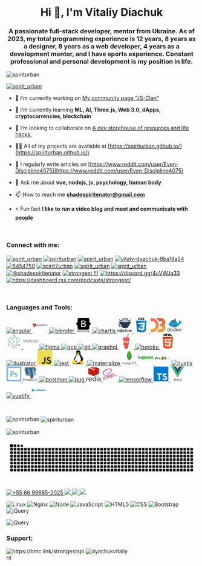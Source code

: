 
<h1 align="center">Hi 👋, I'm Vitaliy Diachuk</h1>
<h3 align="center">A passionate full-stack developer, mentor from Ukraine. As of 2023, my total programming experience is 12 years, 8 years as a designer, 8 years as a web developer, 4 years as a development mentor, and I have sports experience. Constant professional and personal development is my position in life.</h3>

<p align="left"> <img src="https://komarev.com/ghpvc/?username=spiriturban&label=Profile%20views&color=0e75b6&style=flat" alt="spiriturban" /> </p>

<p align="left"> <a href="https://twitter.com/spirit_urban" target="blank"><img src="https://img.shields.io/twitter/follow/spirit_urban?logo=twitter&style=for-the-badge" alt="spirit_urban" /></a> </p>

- 🔭 I’m currently working on [My community page "JS-Clan"](https://spiriturban.github.io/js-clan/)

- 🌱 I’m currently learning **ML, AI, Three.js, Web 3.0, dApps, cryptocurrencies, blockchain**

- 👯 I’m looking to collaborate on [A dev storehouse of resources and life hacks.](https://spiriturban.github.io/storehouse/)

- 👨‍💻 All of my projects are available at [https://spiriturban.github.io/](https://spiriturban.github.io/)

- 📝 I regularly write articles on [https://www.reddit.com/user/Even-Discipline4075](https://www.reddit.com/user/Even-Discipline4075)

- 💬 Ask me about **vue, nodejs, js, psychology, human body**

- 📫 How to reach me **shadespiritenator@gmail.com**

- ⚡ Fun fact **I like to run a video blog and meet and communicate with people**

<br>

<h3 align="left">Connect with me:</h3>
<p align="left">
<a href="https://codepen.io/spirit_urban" target="blank"><img align="center" src="https://raw.githubusercontent.com/rahuldkjain/github-profile-readme-generator/master/src/images/icons/Social/codepen.svg" alt="spirit_urban" height="30" width="40" /></a>
<a href="https://dev.to/spiriturban" target="blank"><img align="center" src="https://raw.githubusercontent.com/rahuldkjain/github-profile-readme-generator/master/src/images/icons/Social/devto.svg" alt="spiriturban" height="30" width="40" /></a>
<a href="https://twitter.com/spirit_urban" target="blank"><img align="center" src="https://raw.githubusercontent.com/rahuldkjain/github-profile-readme-generator/master/src/images/icons/Social/twitter.svg" alt="spirit_urban" height="30" width="40" /></a>
<a href="https://linkedin.com/in/vitaly-dyachuk-8ba18a54" target="blank"><img align="center" src="https://raw.githubusercontent.com/rahuldkjain/github-profile-readme-generator/master/src/images/icons/Social/linked-in-alt.svg" alt="vitaly-dyachuk-8ba18a54" height="30" width="40" /></a>
<a href="https://stackoverflow.com/users/6454750" target="blank"><img align="center" src="https://raw.githubusercontent.com/rahuldkjain/github-profile-readme-generator/master/src/images/icons/Social/stack-overflow.svg" alt="6454750" height="30" width="40" /></a>
<a href="https://fb.com/spirit2urban" target="blank"><img align="center" src="https://raw.githubusercontent.com/rahuldkjain/github-profile-readme-generator/master/src/images/icons/Social/facebook.svg" alt="spirit2urban" height="30" width="40" /></a>
<a href="https://instagram.com/spirit_urban" target="blank"><img align="center" src="https://raw.githubusercontent.com/rahuldkjain/github-profile-readme-generator/master/src/images/icons/Social/instagram.svg" alt="spirit_urban" height="30" width="40" /></a>
<a href="https://www.behance.net/spirit_urban" target="blank"><img align="center" src="https://raw.githubusercontent.com/rahuldkjain/github-profile-readme-generator/master/src/images/icons/Social/behance.svg" alt="spirit_urban" height="30" width="40" /></a>
<a href="https://medium.com/@shadespiritenator" target="blank"><img align="center" src="https://raw.githubusercontent.com/rahuldkjain/github-profile-readme-generator/master/src/images/icons/Social/medium.svg" alt="@shadespiritenator" height="30" width="40" /></a>
<a href="https://www.youtube.com/c/strongest !!!" target="blank"><img align="center" src="https://raw.githubusercontent.com/rahuldkjain/github-profile-readme-generator/master/src/images/icons/Social/youtube.svg" alt="strongest !!!" height="30" width="40" /></a>
<a href="https://discord.gg/https://discord.gg/4uVWJa33" target="blank"><img align="center" src="https://raw.githubusercontent.com/rahuldkjain/github-profile-readme-generator/master/src/images/icons/Social/discord.svg" alt="https://discord.gg/4uVWJa33" height="30" width="40" /></a>
<a href="/https://dashboard.rss.com/podcasts/strongest/" target="blank"><img align="center" src="https://raw.githubusercontent.com/rahuldkjain/github-profile-readme-generator/master/src/images/icons/Social/rss.svg" alt="https://dashboard.rss.com/podcasts/strongest/" height="30" width="40" /></a>
</p>

<br>

<h3 align="left">Languages and Tools:</h3>
<p align="left"> <a href="https://angular.io" target="_blank" rel="noreferrer"> <img src="https://angular.io/assets/images/logos/angular/angular.svg" alt="angular" width="40" height="40"/> </a> <a href="https://angular.io" target="_blank" rel="noreferrer"> <img src="https://raw.githubusercontent.com/devicons/devicon/master/icons/angularjs/angularjs-original-wordmark.svg" alt="angularjs" width="40" height="40"/> </a> <a href="https://www.blender.org/" target="_blank" rel="noreferrer"> <img src="https://download.blender.org/branding/community/blender_community_badge_white.svg" alt="blender" width="40" height="40"/> </a> <a href="https://getbootstrap.com" target="_blank" rel="noreferrer"> <img src="https://raw.githubusercontent.com/devicons/devicon/master/icons/bootstrap/bootstrap-plain-wordmark.svg" alt="bootstrap" width="40" height="40"/> </a> <a href="https://www.chartjs.org" target="_blank" rel="noreferrer"> <img src="https://www.chartjs.org/media/logo-title.svg" alt="chartjs" width="40" height="40"/> </a> <a href="https://offeescript.org" target="_blank" rel="noreferrer"> <img src="https://raw.githubusercontent.com/devicons/devicon/master/icons/coffeescript/coffeescript-original-wordmark.svg" alt="coffeescript" width="40" height="40"/> </a> <a href="https://www.w3schools.com/css/" target="_blank" rel="noreferrer"> <img src="https://raw.githubusercontent.com/devicons/devicon/master/icons/css3/css3-original-wordmark.svg" alt="css3" width="40" height="40"/> </a> <a href="https://d3js.org/" target="_blank" rel="noreferrer"> <img src="https://raw.githubusercontent.com/devicons/devicon/master/icons/d3js/d3js-original.svg" alt="d3js" width="40" height="40"/> </a> <a href="https://www.docker.com/" target="_blank" rel="noreferrer"> <img src="https://raw.githubusercontent.com/devicons/devicon/master/icons/docker/docker-original-wordmark.svg" alt="docker" width="40" height="40"/> </a> <a href="https://www.electronjs.org" target="_blank" rel="noreferrer"> <img src="https://raw.githubusercontent.com/devicons/devicon/master/icons/electron/electron-original.svg" alt="electron" width="40" height="40"/> </a> <a href="https://expressjs.com" target="_blank" rel="noreferrer"> <img src="https://raw.githubusercontent.com/devicons/devicon/master/icons/express/express-original-wordmark.svg" alt="express" width="40" height="40"/> </a> <a href="https://www.figma.com/" target="_blank" rel="noreferrer"> <img src="https://www.vectorlogo.zone/logos/figma/figma-icon.svg" alt="figma" width="40" height="40"/> </a> <a href="https://cloud.google.com" target="_blank" rel="noreferrer"> <img src="https://www.vectorlogo.zone/logos/google_cloud/google_cloud-icon.svg" alt="gcp" width="40" height="40"/> </a> <a href="https://git-scm.com/" target="_blank" rel="noreferrer"> <img src="https://www.vectorlogo.zone/logos/git-scm/git-scm-icon.svg" alt="git" width="40" height="40"/> </a> <a href="https://graphql.org" target="_blank" rel="noreferrer"> <img src="https://www.vectorlogo.zone/logos/graphql/graphql-icon.svg" alt="graphql" width="40" height="40"/> </a> <a href="https://gulpjs.com" target="_blank" rel="noreferrer"> <img src="https://raw.githubusercontent.com/devicons/devicon/master/icons/gulp/gulp-plain.svg" alt="gulp" width="40" height="40"/> </a> <a href="https://heroku.com" target="_blank" rel="noreferrer"> <img src="https://www.vectorlogo.zone/logos/heroku/heroku-icon.svg" alt="heroku" width="40" height="40"/> </a> <a href="https://www.w3.org/html/" target="_blank" rel="noreferrer"> <img src="https://raw.githubusercontent.com/devicons/devicon/master/icons/html5/html5-original-wordmark.svg" alt="html5" width="40" height="40"/> </a> <a href="https://www.adobe.com/in/products/illustrator.html" target="_blank" rel="noreferrer"> <img src="https://www.vectorlogo.zone/logos/adobe_illustrator/adobe_illustrator-icon.svg" alt="illustrator" width="40" height="40"/> </a> <a href="https://developer.mozilla.org/en-US/docs/Web/JavaScript" target="_blank" rel="noreferrer"> <img src="https://raw.githubusercontent.com/devicons/devicon/master/icons/javascript/javascript-original.svg" alt="javascript" width="40" height="40"/> </a> <a href="https://jestjs.io" target="_blank" rel="noreferrer"> <img src="https://www.vectorlogo.zone/logos/jestjsio/jestjsio-icon.svg" alt="jest" width="40" height="40"/> </a> <a href="https://www.linux.org/" target="_blank" rel="noreferrer"> <img src="https://raw.githubusercontent.com/devicons/devicon/master/icons/linux/linux-original.svg" alt="linux" width="40" height="40"/> </a> <a href="https://materializecss.com/" target="_blank" rel="noreferrer"> <img src="https://raw.githubusercontent.com/prplx/svg-logos/5585531d45d294869c4eaab4d7cf2e9c167710a9/svg/materialize.svg" alt="materialize" width="40" height="40"/> </a> <a href="https://www.mongodb.com/" target="_blank" rel="noreferrer"> <img src="https://raw.githubusercontent.com/devicons/devicon/master/icons/mongodb/mongodb-original-wordmark.svg" alt="mongodb" width="40" height="40"/> </a> <a href="https://www.nginx.com" target="_blank" rel="noreferrer"> <img src="https://raw.githubusercontent.com/devicons/devicon/master/icons/nginx/nginx-original.svg" alt="nginx" width="40" height="40"/> </a> <a href="https://nodejs.org" target="_blank" rel="noreferrer"> <img src="https://raw.githubusercontent.com/devicons/devicon/master/icons/nodejs/nodejs-original-wordmark.svg" alt="nodejs" width="40" height="40"/> </a> <a href="https://nuxtjs.org/" target="_blank" rel="noreferrer"> <img src="https://www.vectorlogo.zone/logos/nuxtjs/nuxtjs-icon.svg" alt="nuxtjs" width="40" height="40"/> </a> <a href="https://www.photoshop.com/en" target="_blank" rel="noreferrer"> <img src="https://raw.githubusercontent.com/devicons/devicon/master/icons/photoshop/photoshop-line.svg" alt="photoshop" width="40" height="40"/> </a> <a href="https://www.postgresql.org" target="_blank" rel="noreferrer"> <img src="https://raw.githubusercontent.com/devicons/devicon/master/icons/postgresql/postgresql-original-wordmark.svg" alt="postgresql" width="40" height="40"/> </a> <a href="https://postman.com" target="_blank" rel="noreferrer"> <img src="https://www.vectorlogo.zone/logos/getpostman/getpostman-icon.svg" alt="postman" width="40" height="40"/> </a> <a href="https://pugjs.org" target="_blank" rel="noreferrer"> <img src="https://cdn.worldvectorlogo.com/logos/pug.svg" alt="pug" width="40" height="40"/> </a> <a href="https://redis.io" target="_blank" rel="noreferrer"> <img src="https://raw.githubusercontent.com/devicons/devicon/master/icons/redis/redis-original-wordmark.svg" alt="redis" width="40" height="40"/> </a> <a href="https://sass-lang.com" target="_blank" rel="noreferrer"> <img src="https://raw.githubusercontent.com/devicons/devicon/master/icons/sass/sass-original.svg" alt="sass" width="40" height="40"/> </a> <a href="https://www.tensorflow.org" target="_blank" rel="noreferrer"> <img src="https://www.vectorlogo.zone/logos/tensorflow/tensorflow-icon.svg" alt="tensorflow" width="40" height="40"/> </a> <a href="https://www.typescriptlang.org/" target="_blank" rel="noreferrer"> <img src="https://raw.githubusercontent.com/devicons/devicon/master/icons/typescript/typescript-original.svg" alt="typescript" width="40" height="40"/> </a> <a href="https://vuejs.org/" target="_blank" rel="noreferrer"> <img src="https://raw.githubusercontent.com/devicons/devicon/master/icons/vuejs/vuejs-original-wordmark.svg" alt="vuejs" width="40" height="40"/> </a> <a href="https://vuetifyjs.com/en/" target="_blank" rel="noreferrer"> <img src="https://bestofjs.org/logos/vuetify.svg" alt="vuetify" width="40" height="40"/> </a> <a href="https://webpack.js.org" target="_blank" rel="noreferrer"> <img src="https://raw.githubusercontent.com/devicons/devicon/d00d0969292a6569d45b06d3f350f463a0107b0d/icons/webpack/webpack-original-wordmark.svg" alt="webpack" width="40" height="40"/> </a> </p>

<br>

<div>
    <p><img align="left" src="https://github-readme-stats.vercel.app/api/top-langs?username=spiriturban&show_icons=true&locale=en&theme=merko" alt="spiriturban" /></p>
</div>    

<div>    
    <p>&nbsp;<img align="center" src="https://github-readme-stats.vercel.app/api?username=spiriturban&show_icons=true&locale=en&theme=merko&include_all_commits=true" alt="spiriturban" /></p>
</div>    

<div>
    <p><img align="center" src="https://github-readme-streak-stats.herokuapp.com/?user=spiriturban&theme=merko" alt="spiriturban" /></p>
</div>
 
![Snake animation](https://raw.githubusercontent.com/SpiritUrban/SpiritUrban/main/animation.svg)









<p>
<a href="https://wa.me/5566996852025" target="_blank"> 
 <img src="https://img.shields.io/badge/WhatsApp-25D366?style=for-the-badge&logo=whatsapp&logoColor=white" title="+55 66 99685-2025"/> 
</a>

 <a href="https://t.me/raphaelserafim" target="_blank">
  <img src="https://img.shields.io/badge/Telegram-2CA5E0?style=for-the-badge&logo=telegram&logoColor=white" target="_blank">
 </a>  

<a href="https://instagram.com/raphaelvserafim" target="_blank">
 <img src="https://img.shields.io/badge/-Instagram-%23E4405F?style=for-the-badge&logo=instagram&logoColor=white" target="_blank">
</a>
 
<a href="https://www.linkedin.com/in/raphaelvserafim" target="_blank">
 <img src="https://img.shields.io/badge/-LinkedIn-%230077B5?style=for-the-badge&logo=linkedin&logoColor=white" target="_blank">
</a>  
</p>


<p>
<div>


  ![Linux](https://img.shields.io/badge/Linux-333333?style=flat&logo=linux&logoColor=ffffff)
  ![Nginx](https://img.shields.io/badge/Nginx-333333?style=flat&logo=Nginx&logoColor=009639)
  ![Node](https://img.shields.io/badge/Node.js-333333?style=flat&logo=node.js&logoColor=43853D)
  ![JavaScript](https://img.shields.io/badge/-JavaScript-333333?style=flat&logo=javascript)
  ![HTML5](https://img.shields.io/badge/-HTML5-333333?style=flat&logo=HTML5)
  ![CSS](https://img.shields.io/badge/-CSS-333333?style=flat&logo=CSS3&logoColor=1572B6)
  ![Bootstrap](https://img.shields.io/badge/Bootstrap-333333?style=flat&logo=bootstrap&logoColor=563D7C)
  ![jQuery](https://img.shields.io/badge/jQuery-333333?style=flat&logo=jQuery&logoColor=0769AD)

  ![jQuery](https://img.shields.io/badge/pug-333333?style=flat&logo=pug&logoColor=0769AD)

 

</div>
</p>





<h3 align="left">Support:</h3>
<p>
    <a href="https://www.buymeacoffee.com/https://bmc.link/strongestspirit"> <img align="left" src="https://cdn.buymeacoffee.com/buttons/v2/default-yellow.png" height="50" width="210" alt="https://bmc.link/strongestspirit" /></a><a href="https://ko-fi.com/dyachukvitaliy"> <img align="left" src="https://cdn.ko-fi.com/cdn/kofi3.png?v=3" height="50" width="210" alt="dyachukvitaliy" /></a>
</p>





 
 
